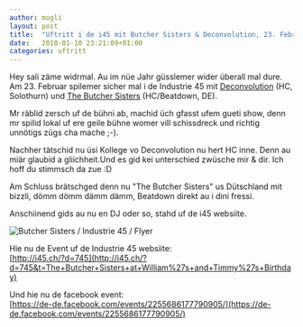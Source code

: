 ```yaml
---
author: mogli
layout: post
title:  "Uftritt i de i45 mit Butcher Sisters & Deconvolution, 23. Februar"
date:   2018-01-10 23:21:09+01:00
categories: uftritt
---
```



Hey sali zäme widrmal. Au im nüe Jahr güsslemer wider überall mal dure. Am 23. Februar spilemer sicher mal i de Industrie 45 mit [Deconvolution](https://deconvolution.bandcamp.com/) (HC, Solothurn) und [The Butcher Sisters](https://de-de.facebook.com/thebutchersisters/) (HC/Beatdown, DE).

Mr räblid zersch uf de bühni ab, machid üch gfasst ufem gueti show, denn mr spilid lokal uf ere geile bühne womer vill schissdreck und richtig unnötigs zügs cha mache ;-).

Nachher tätschid nu üsi Kollege vo Deconvolution nu hert HC inne. Denn au miär glaubid a gliichheit.Und es gid kei unterschied zwüsche mir & dir. Ich hoff du stimmsch da zue :D

Am Schluss brätschged denn nu "The Butcher Sisters" us Dütschland mit bizzli, dömm dömm dämm dämm, Beatdown direkt au i dini fressi.

Anschiinend gids au nu en DJ oder so, stahd uf de i45 websiite.

![Butcher Sisters / Industrie 45 / Flyer](http://i45.ch/nsb-uploads/img-2487.jpg)

Hie nu de Event uf de Industrie 45 websiite:  
[http://i45.ch/?d=745](http://i45.ch/?d=745&t=The+Butcher+Sisters+at+William%27s+and+Timmy%27s+Birthday)

Und hie nu de facebook event:  
[https://de-de.facebook.com/events/2255686177790905/](https://de-de.facebook.com/events/2255686177790905/)
